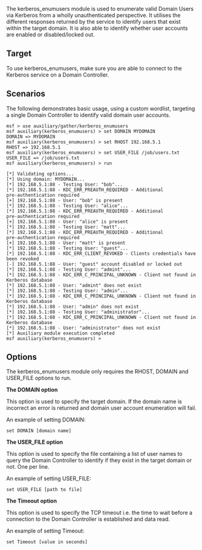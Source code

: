 The kerberos_enumusers module is used to enumerate valid Domain Users
via Kerberos from a wholly unauthenticated perspective. It utilises the
different responses returned by the service to identify users that exist
within the target domain. It is also able to identify whether user
accounts are enabled or disabled/locked out.

## Target

To use kerberos_enumusers, make sure you are able to connect to the
Kerberos service on a Domain Controller.

## Scenarios

The following demonstrates basic usage, using a custom wordlist,
targeting a single Domain Controller to identify valid domain user
accounts.

```
msf > use auxiliary/gather/kerberos_enumusers
msf auxiliary(kerberos_enumusers) > set DOMAIN MYDOMAIN
DOMAIN => MYDOMAIN
msf auxiliary(kerberos_enumusers) > set RHOST 192.168.5.1
RHOST => 192.168.5.1
msf auxiliary(kerberos_enumusers) > set USER_FILE /job/users.txt
USER_FILE => /job/users.txt
msf auxiliary(kerberos_enumusers) > run

[*] Validating options...
[*] Using domain: MYDOMAIN...
[*] 192.168.5.1:88 - Testing User: "bob"...
[*] 192.168.5.1:88 - KDC_ERR_PREAUTH_REQUIRED - Additional
pre-authentication required
[+] 192.168.5.1:88 - User: "bob" is present
[*] 192.168.5.1:88 - Testing User: "alice"...
[*] 192.168.5.1:88 - KDC_ERR_PREAUTH_REQUIRED - Additional
pre-authentication required
[+] 192.168.5.1:88 - User: "alice" is present
[*] 192.168.5.1:88 - Testing User: "matt"...
[*] 192.168.5.1:88 - KDC_ERR_PREAUTH_REQUIRED - Additional
pre-authentication required
[+] 192.168.5.1:88 - User: "matt" is present
[*] 192.168.5.1:88 - Testing User: "guest"...
[*] 192.168.5.1:88 - KDC_ERR_CLIENT_REVOKED - Clients credentials have
been revoked
[-] 192.168.5.1:88 - User: "guest" account disabled or locked out
[*] 192.168.5.1:88 - Testing User: "admint"...
[*] 192.168.5.1:88 - KDC_ERR_C_PRINCIPAL_UNKNOWN - Client not found in
Kerberos database
[*] 192.168.5.1:88 - User: "admint" does not exist
[*] 192.168.5.1:88 - Testing User: "admin"...
[*] 192.168.5.1:88 - KDC_ERR_C_PRINCIPAL_UNKNOWN - Client not found in
Kerberos database
[*] 192.168.5.1:88 - User: "admin" does not exist
[*] 192.168.5.1:88 - Testing User: "administrator"...
[*] 192.168.5.1:88 - KDC_ERR_C_PRINCIPAL_UNKNOWN - Client not found in
Kerberos database
[*] 192.168.5.1:88 - User: "administrator" does not exist
[*] Auxiliary module execution completed
msf auxiliary(kerberos_enumusers) >
```

## Options

The kerberos_enumusers module only requires the RHOST, DOMAIN and
USER_FILE options to run.

**The DOMAIN option**

This option is used to specify the target domain. If the domain name is
incorrect an error is returned and domain user account enumeration will fail.

An example of setting DOMAIN:

```
set DOMAIN [domain name]
```

**The USER_FILE option**

This option is used to specify the file containing a list of user names
to query the Domain Controller to identify if they exist in the target domain
or not. One per line.

An example of setting USER_FILE:

```
set USER_FILE [path to file]
```

**The Timeout option**

This option is used to specify the TCP timeout i.e. the time to wait
before a connection to the Domain Controller is established and data read.

An example of setting Timeout:

```
set Timeout [value in seconds]
```
